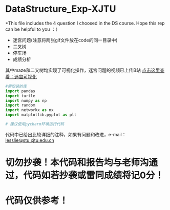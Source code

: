 # DataStructure_Exp-XJTU
  *This file includes the 4 question I choosed in the DS course. Hope this rep can be helpful to you ：）

 *  迷宫问题(注意将两张gif文件放在code的同一目录中) 
 *  二叉树
 *  停车场
 *  成绩分析

其中maze和二叉树均实现了可视化操作，迷宫问题的视频已上传B站
 [点击这里查看：迷宫可视化](https://www.bilibili.com/video/BV1s54y1t71B)

```python
#需安装的库
import pandas
import turtle
import numpy as np
import random
import networkx as nx
import matplotlib.pyplot as plt

# 建议使用pycharm环境运行代码
```

代码中已给出比较详细的注释，如果有问题和改进，e-mail：lesslie@stu.xjtu.edu.cn

# **切勿抄袭！本代码和报告均与老师沟通过，代码如若抄袭或雷同成绩将记0分！**   

# **代码仅供参考！**
